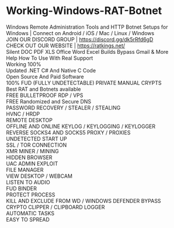 # Working-Windows-RAT-Botnet
Windows Remote Administration Tools and HTTP Botnet Setups for Windows | Connect on Android / iOS / Mac / Linux / Windows</br>
JOIN OUR DISCORD GROUP | https://discord.gg/dk5rRfd6gD</br>
CHECK OUT OUR WEBSITE | https://ratkings.net/</br>
Silent DOC PDF XLS Office Word Excel Builds Bypass Gmail & More </br>
Help How To Use With Real Support</br>
Working 100%</br>
Updated .NET C# And Native C Code</br>
Open Source And Paid Software</br>
100% FUD (FULLY UNDETECTABLE) PRIVATE MANUAL CRYPTS</br>
Best RAT and Botnets available</br>
FREE BULLETPROOF RDP / VPS</br>
FREE Randomized and Secure DNS</br>
PASSWORD RECOVERY / STEALER / STEALING</br>
HVNC / HRDP</br>
REMOTE DESKTOP</br>
OFFLINE AND ONLINE KEYLOG / KEYLOGGING / KEYLOGGER</br>
REVERSE SOCKS4 AND SOCKS5 PROXY / PROXIES</br>
UNDETECTED START UP</br>
SSL / TOR CONNECTION</br>
XMR MINER / MINING</br>
HIDDEN BROWSER</br>
UAC ADMIN EXPLOIT</br>
FILE MANAGER</br>
VIEW DESKTOP / WEBCAM</br>
LISTEN TO AUDIO</br>
FUD BINDER</br>
PROTECT PROCESS</br>
KILL AND EXCLUDE FROM WD / WINDOWS DEFENDER BYPASS</br>
CRYPTO CLIPPER / CLIPBOARD LOGGER</br>
AUTOMATIC TASKS</br>
EASY TO SPREAD
